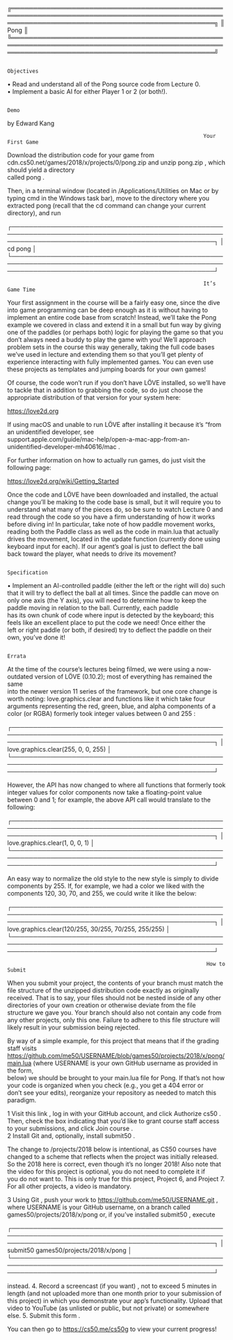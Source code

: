 ╔═══════════════════════════════════════════════════════════════════════════════════════════════════════════════════════════════════════════════════╗
║                                                                       Pong                                                                        ║
╚═══════════════════════════════════════════════════════════════════════════════════════════════════════════════════════════════════════════════════╝


                                                                     Objectives                                                                      

 • Read and understand all of the Pong source code from Lecture 0.                                                                                   
 • Implement a basic AI for either Player 1 or 2 (or both!).                                                                                         


                                                                        Demo                                                                         

by Edward Kang                                                                                                                                       


                                                                   Your First Game                                                                   

Download the distribution code for your game from cdn.cs50.net/games/2018/x/projects/0/pong.zip and unzip pong.zip , which should yield a directory  
called pong .                                                                                                                                        

Then, in a terminal window (located in /Applications/Utilities on Mac or by typing cmd in the Windows task bar), move to the directory where you     
extracted pong (recall that the cd command can change your current directory), and run                                                               

┌───────────────────────────────────────────────────────────────────────────────────────────────────────────────────────────────────────────────────┐
│ cd pong                                                                                                                                           │
└───────────────────────────────────────────────────────────────────────────────────────────────────────────────────────────────────────────────────┘


                                                                   It’s Game Time                                                                    

Your first assignment in the course will be a fairly easy one, since the dive into game programming can be deep enough as it is without having to    
implement an entire code base from scratch! Instead, we’ll take the Pong example we covered in class and extend it in a small but fun way by giving  
one of the paddles (or perhaps both) logic for playing the game so that you don’t always need a buddy to play the game with you! We’ll approach      
problem sets in the course this way generally, taking the full code bases we’ve used in lecture and extending them so that you’ll get plenty of      
experience interacting with fully implemented games. You can even use these projects as templates and jumping boards for your own games!             

Of course, the code won’t run if you don’t have LÖVE installed, so we’ll have to tackle that in addition to grabbing the code, so do just choose the 
appropriate distribution of that version for your system here:                                                                                       

https://love2d.org                                                                                                                                   

If using macOS and unable to run LÖVE after installing it because it’s “from an unidentified developer, see                                          
support.apple.com/guide/mac-help/open-a-mac-app-from-an-unidentified-developer-mh40616/mac .                                                         

For further information on how to actually run games, do just visit the following page:                                                              

https://love2d.org/wiki/Getting_Started                                                                                                              

Once the code and LÖVE have been downloaded and installed, the actual change you’ll be making to the code base is small, but it will require you to  
understand what many of the pieces do, so be sure to watch Lecture 0 and read through the code so you have a firm understanding of how it works      
before diving in! In particular, take note of how paddle movement works, reading both the Paddle class as well as the code in main.lua that actually 
drives the movement, located in the update function (currently done using keyboard input for each). If our agent’s goal is just to deflect the ball  
back toward the player, what needs to drive its movement?                                                                                            


                                                                    Specification                                                                    

 • Implement an AI-controlled paddle (either the left or the right will do) such that it will try to deflect the ball at all times. Since the paddle 
   can move on only one axis (the Y axis), you will need to determine how to keep the paddle moving in relation to the ball. Currently, each paddle  
   has its own chunk of code where input is detected by the keyboard; this feels like an excellent place to put the code we need! Once either the    
   left or right paddle (or both, if desired) try to deflect the paddle on their own, you’ve done it!                                                


                                                                       Errata                                                                        

At the time of the course’s lectures being filmed, we were using a now-outdated version of LÖVE (0.10.2); most of everything has remained the same   
into the newer version 11 series of the framework, but one core change is worth noting: love.graphics.clear and functions like it which take four    
arguments representing the red, green, blue, and alpha components of a color (or RGBA) formerly took integer values between 0 and 255 :              

┌───────────────────────────────────────────────────────────────────────────────────────────────────────────────────────────────────────────────────┐
│ love.graphics.clear(255, 0, 0, 255)                                                                                                               │
└───────────────────────────────────────────────────────────────────────────────────────────────────────────────────────────────────────────────────┘

However, the API has now changed to where all functions that formerly took integer values for color components now take a floating-point value       
between 0 and 1; for example, the above API call would translate to the following:                                                                   

┌───────────────────────────────────────────────────────────────────────────────────────────────────────────────────────────────────────────────────┐
│ love.graphics.clear(1, 0, 0, 1)                                                                                                                   │
└───────────────────────────────────────────────────────────────────────────────────────────────────────────────────────────────────────────────────┘

An easy way to normalize the old style to the new style is simply to divide components by 255. If, for example, we had a color we liked with the     
components 120, 30, 70, and 255, we could write it like the below:                                                                                   

┌───────────────────────────────────────────────────────────────────────────────────────────────────────────────────────────────────────────────────┐
│ love.graphics.clear(120/255, 30/255, 70/255, 255/255)                                                                                             │
└───────────────────────────────────────────────────────────────────────────────────────────────────────────────────────────────────────────────────┘


                                                                    How to Submit                                                                    

When you submit your project, the contents of your branch must match the file structure of the unzipped distribution code exactly as originally      
received. That is to say, your files should not be nested inside of any other directories of your own creation or otherwise deviate from the file    
structure we gave you. Your branch should also not contain any code from any other projects, only this one. Failure to adhere to this file structure 
will likely result in your submission being rejected.                                                                                                

By way of a simple example, for this project that means that if the grading staff visits                                                             
https://github.com/me50/USERNAME/blob/games50/projects/2018/x/pong/main.lua (where USERNAME is your own GitHub username as provided in the form,     
below) we should be brought to your main.lua file for Pong. If that’s not how your code is organized when you check (e.g., you get a 404 error or    
don’t see your edits), reorganize your repository as needed to match this paradigm.                                                                  

 1 Visit this link , log in with your GitHub account, and click Authorize cs50 . Then, check the box indicating that you’d like to grant course staff
   access to your submissions, and click Join course .                                                                                               
 2 Install Git and, optionally, install submit50 .                                                                                                   

The change to /projects/2018 below is intentional, as CS50 courses have changed to a scheme that reflects when the project was initially released. So
the 2018 here is correct, even though it’s no longer 2018! Also note that the video for this project is optional, you do not need to complete it if  
you do not want to. This is only true for this project, Project 6, and Project 7. For all other projects, a video is mandatory.                      

 3 Using Git , push your work to https://github.com/me50/USERNAME.git , where USERNAME is your GitHub username, on a branch called                   
   games50/projects/2018/x/pong or, if you’ve installed submit50 , execute                                                                           

┌───────────────────────────────────────────────────────────────────────────────────────────────────────────────────────────────────────────────────┐
│ submit50 games50/projects/2018/x/pong                                                                                                             │
└───────────────────────────────────────────────────────────────────────────────────────────────────────────────────────────────────────────────────┘

instead. 4. Record a screencast (if you want) , not to exceed 5 minutes in length (and not uploaded more than one month prior to your submission of  
this project) in which you demonstrate your app’s functionality. Upload that video to YouTube (as unlisted or public, but not private) or somewhere  
else. 5. Submit this form .                                                                                                                          

You can then go to https://cs50.me/cs50g to view your current progress!                                                                              
